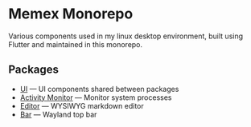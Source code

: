 Memex Monorepo
==============

Various components used in my linux desktop environment, built using Flutter and maintained in this monorepo.

Packages
--------

- [UI](./packages/memex_ui/README.md) — UI components shared between packages
- [Activity Monitor](./packages/memex_activity_monitor/README.md) — Monitor system processes
- [Editor](./packages/memex_editor/README.md) — WYSIWYG markdown editor
- [Bar](./packages/memex_bar/README.md) — Wayland top bar
